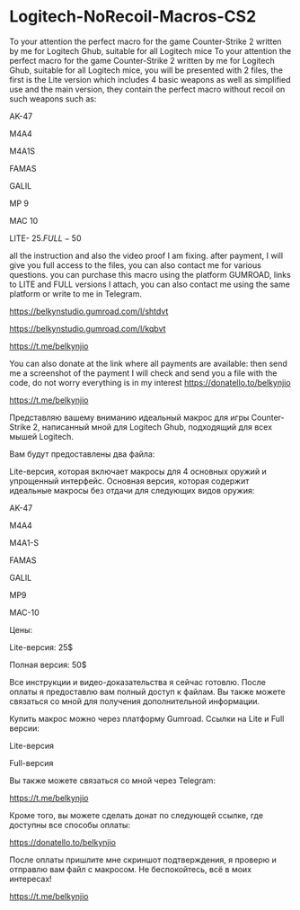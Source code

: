 # Logitech-NoRecoil-Macros-CS2
To your attention the perfect macro for the game Counter-Strike 2 written by me for Logitech Ghub, suitable for all Logitech mice
To your attention the perfect macro for the game Counter-Strike 2 written by me for Logitech Ghub, suitable for all Logitech mice, you will be presented with 2 files, the first is the Lite version which includes 4 basic weapons as well as simplified use and the main version, they contain the perfect macro without recoil on such weapons 
such as: 

AK-47

M4A4

M4A1S

FAMAS

GALIL

MP 9

MAC 10

LITE- 25$. FULL-50$

all the instruction and also the video proof I am fixing.
after payment, I will give you full access to the files, you can also contact me for various questions.
you can purchase this macro using the platform GUMROAD, links to LITE and FULL versions I attach, you can also contact me using the same platform or write to me in Telegram.

https://belkynstudio.gumroad.com/l/shtdvt

https://belkynstudio.gumroad.com/l/kqbvt

https://t.me/belkynjio

You can also donate at the link where all payments are available: then send me a screenshot of the payment I will check and send you a file with the code, do not worry everything is in my interest
https://donatello.to/belkynjio

https://t.me/belkynjio

Представляю вашему вниманию идеальный макрос для игры Counter-Strike 2, написанный мной для Logitech Ghub, подходящий для всех мышей Logitech.

Вам будут предоставлены два файла:

Lite-версия, которая включает макросы для 4 основных оружий и упрощенный интерфейс.
Основная версия, которая содержит идеальные макросы без отдачи для следующих видов оружия:

AK-47

M4A4

M4A1-S

FAMAS

GALIL

MP9

MAC-10

Цены:

Lite-версия: 25$

Полная версия: 50$

Все инструкции и видео-доказательства я сейчас готовлю. После оплаты я предоставлю вам полный доступ к файлам. Вы также можете связаться со мной для получения дополнительной информации.

Купить макрос можно через платформу Gumroad. Ссылки на Lite и Full версии:

Lite-версия

Full-версия

Вы также можете связаться со мной через Telegram:

https://t.me/belkynjio

Кроме того, вы можете сделать донат по следующей ссылке, где доступны все способы оплаты:

https://donatello.to/belkynjio

После оплаты пришлите мне скриншот подтверждения, я проверю и отправлю вам файл с макросом. Не беспокойтесь, всё в моих интересах!

https://t.me/belkynjio

